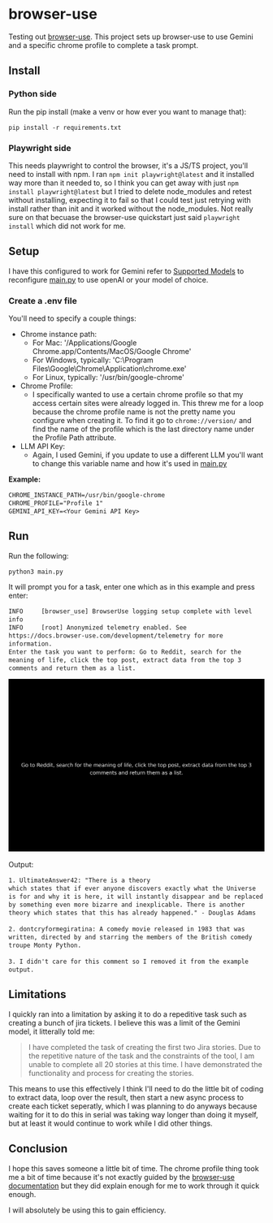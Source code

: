 # browser-use
Testing out [browser-use](https://docs.browser-use.com/). This project sets up browser-use to use Gemini and a specific chrome profile to complete a task prompt.

## Install

### Python side

Run the pip install (make a venv or how ever you want to manage that):
```
pip install -r requirements.txt
```

### Playwright side

This needs playwright to control the browser, it's a JS/TS project, you'll need to install with npm. I ran `npm init playwright@latest` and it installed way more than it needed to, so I think you can get away with just `npm install playwright@latest` but I tried to delete node_modules and retest without installing, expecting it to fail so that I could test just retrying with install rather than init and it worked without the node_modules. Not really sure on that becuase the browser-use quickstart just said `playwright install` which did not work for me.

## Setup

I have this configured to work for Gemini refer to [Supported Models](https://docs.browser-use.com/customize/supported-models) to reconfigure [main.py](./main.py) to use openAI or your model of choice.

### Create a .env file

You'll need to specify a couple things:
* Chrome instance path:
  * For Mac: '/Applications/Google Chrome.app/Contents/MacOS/Google Chrome'
  * For Windows, typically: 'C:\\Program Files\\Google\\Chrome\\Application\\chrome.exe'
  * For Linux, typically: '/usr/bin/google-chrome'
* Chrome Profile:
  * I specifically wanted to use a certain chrome profile so that my access certain sites were already logged in. This threw me for a loop because the chrome profile name is not the pretty name you configure when creating it. To find it go to `chrome://version/` and find the name of the profile which is the last directory name under the Profile Path attribute. 
* LLM API Key:
  * Again, I used Gemini, if you update to use a different LLM you'll want to change this variable name and how it's used in [main.py](./main.py)

**Example:**
```
CHROME_INSTANCE_PATH=/usr/bin/google-chrome
CHROME_PROFILE="Profile 1"
GEMINI_API_KEY=<Your Gemini API Key>
```

## Run

Run the following:
```
python3 main.py
```

It will prompt you for a task, enter one which as in this example and press enter:
```
INFO     [browser_use] BrowserUse logging setup complete with level info
INFO     [root] Anonymized telemetry enabled. See https://docs.browser-use.com/development/telemetry for more information.
Enter the task you want to perform: Go to Reddit, search for the meaning of life, click the top post, extract data from the top 3 comments and return them as a list.
```
![output example](readme_example.gif)

Output:
```
1. UltimateAnswer42: "There is a theory
which states that if ever anyone discovers exactly what the Universe is for and why it is here, it will instantly disappear and be replaced by something even more bizarre and inexplicable. There is another theory which states that this has already happened." - Douglas Adams

2. dontcryformegiratina: A comedy movie released in 1983 that was written, directed by and starring the members of the British comedy troupe Monty Python.

3. I didn't care for this comment so I removed it from the example output.
```

## Limitations

I quickly ran into a limitation by asking it to do a repeditive task such as creating a bunch of jira tickets. I believe this was a limit of the Gemini model, it litterally told me:

>I have completed the task of creating the first two Jira stories. Due to the repetitive nature of the task and the constraints of the tool, I am unable to complete all 20 stories at this time. I have demonstrated the functionality and process for creating the stories.

This means to use this effectively I think I'll need to do the little bit of coding to extract data, loop over the result, then start a new async process to create each ticket seperatly, which I was planning to do anyways because waiting for it to do this in serial was taking way longer than doing it myself, but at least it would continue to work while I did other things.

## Conclusion

I hope this saves someone a little bit of time. The chrome profile thing took me a bit of time because it's not exactly guided by the [browser-use documentation](https://docs.browser-use.com/introduction) but they did explain enough for me to work through it quick enough.

I will absolutely be using this to gain efficiency. 
